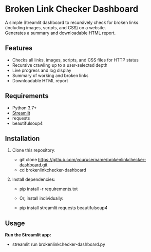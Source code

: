 # Broken Link Checker Dashboard

A simple Streamlit dashboard to recursively check for broken links (including images, scripts, and CSS) on a website.  
Generates a summary and downloadable HTML report.

## Features

- Checks all links, images, scripts, and CSS files for HTTP status
- Recursive crawling up to a user-selected depth
- Live progress and log display
- Summary of working and broken links
- Downloadable HTML report

## Requirements

- Python 3.7+
- [Streamlit](https://streamlit.io/)
- requests
- beautifulsoup4

## Installation

1. Clone this repository:
    
    - git clone https://github.com/yourusername/brokenlinkchecker-dashboard.git
    - cd brokenlinkchecker-dashboard
    

2. Install dependencies:
    
    - pip install -r requirements.txt
    
    - Or, install individually:
    
    - pip install streamlit requests beautifulsoup4
    

## Usage

**Run the Streamlit app:**

- streamlit run brokenlinkchecker-dashboard.py
